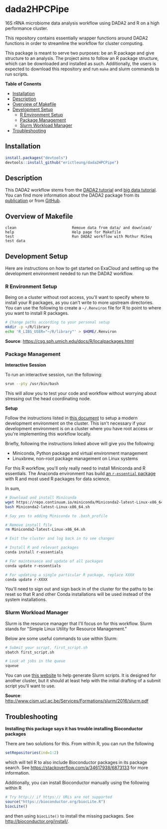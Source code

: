# dada2HPCPipe

16S rRNA microbiome data analysis workflow using DADA2 and R on a high
performance cluster.

This repository contains essentially wrapper functions around DADA2 functions
in order to streamline the workflow for cluster computing.

This package is meant to serve two purposes: be an R package and give structure
to an analysis. The project aims to follow an R package structure, which can be
downloaded and installed as such. Additionally, the users is expected to
download this repository and run `make` and slurm commands to run scripts.

**Table of Conents**

- [Installation](#installation)
- [Description](#description)
- [Overview of Makefile](#overview-of-makefile)
- [Development Setup](#development-setup)
    - [R Environment Setup](#r-environment-setup)
    - [Package Management](#package-management)
    - [Slurm Workload Manager](#slurm-workload-manager)
- [Troubleshooting](#troubleshooting)

## Installation

```R
install.packages("devtools")
devtools::install_github("erictleung/dada2HPCPipe")
```

## Description

This DADA2 workflow stems from the [DADA2 tutorial][dada2tut] and [big data
tutorial][dada2big]. You can find more information about the DADA2 package from
its [publication][nature] or from [GitHub][github].

[dada2tut]: http://benjjneb.github.io/dada2/tutorial.html
[dada2big]: http://benjjneb.github.io/dada2/bigdata.html
[nature]: http://dx.doi.org/10.1038/nmeth.3869
[github]: https://github.com/benjjneb/dada2

## Overview of Makefile

```
clean                         Remove data from data/ and download/
help                          Help page for Makefile
test                          Run DADA2 workflow with Mothur MiSeq test data
```

## Development Setup

Here are instructions on how to get started on ExaCloud and setting up the
development environment needed to run the DADA2 workflow.

### R Environment Setup

Being on a cluster without root access, you'll want to specify where to install
your R packages, as you can't write to more upstream directories. You can use
the following to create a `~/.Renviron` file for R to point to where you want
to install R packages.

```bash
# Change paths according to your personal setup
mkdir -p ~/R/library
echo 'R_LIBS_USER="~/R/library"' > $HOME/.Renviron
```

**Source**: https://csg.sph.umich.edu/docs/R/localpackages.html

### Package Management

**Interactive Session**

To run an interactive session, run the following:

```bash
srun --pty /usr/bin/bash
```

This will allow you to test your code and workflow without worrying about
stressing out the head coordinating node.

**Setup**

Follow the instructions listed in [this document][exacloud] to setup a modern
development environment on the cluster. This isn't necessary if your
development environment is on a cluster where you have root access or you're
implementing this workflow locally.

Briefly, following the instructions linked above will give you the following:

- Miniconda, Python package and virtual environment management
- Linuxbrew, non-root package management on Linux systems

For this R workflow, you'll only really need to install Miniconda and R
essentials. The Anaconda environment has build [an `r-essential`
package][condar] with R and most used R packages for data science.

In sum,

```bash
# Download and install Miniconda
wget https://repo.continuum.io/miniconda/Miniconda2-latest-Linux-x86_64.sh
bash Miniconda2-latest-Linux-x86_64.sh

# Say yes to adding Miniconda to .bash_profile

# Remove install file
rm Miniconda2-latest-Linux-x86_64.sh

# Exit the cluster and log back in to see changes

# Install R and relevant packages
conda install r-essentials

# For maintenance and update of all packages
conda update r-essentials

# For updating a single particular R package, replace XXXX
conda update r-XXXX
```

You'll need to sign out and sign back in of the cluster for the paths to be
reset so that R and other Conda installations will be used instead of the
system installations.

[exacloud]: https://github.com/greenstick/bootstrapping-package-management-on-exacloud
[condar]: https://conda.io/docs/r-with-conda.html

### Slurm Workload Manager

Slurm is the resource manager that I'll focus on for this workflow. Slurm
stands for "Simple Linux Utility for Resource Management."

Below are some useful commands to use within Slurm:

```bash
# Submit your script, first_script.sh
sbatch first_script.sh

# Look at jobs in the queue
squeue
```

You can use [this website][ceci] to help generate Slurm scripts. It is designed
for another cluster, but it should at least help with the initial drafting of a
submit script you'll want to use.

[ceci]: http://www.ceci-hpc.be/scriptgen.html

**Source**: http://www.cism.ucl.ac.be/Services/Formations/slurm/2016/slurm.pdf

## Troubleshooting

**Installing this package says it has trouble installing Bioconductor
packages**

There are two solutions for this. From within R, you can run the following

```R
setRepositories(ind=1:2)
```

which will tell R to also include Bioconductor packages in its package
search. See https://stackoverflow.com/a/34617938/6873133 for more information.

Additionally, you can install Bioconductor manually using the following within
R

```R
# Try http:// if https:// URLs are not supported
source("https://bioconductor.org/biocLite.R")
biocLite()
```

and then using `biocLite()` to install the missing packages. See
http://bioconductor.org/install/.
